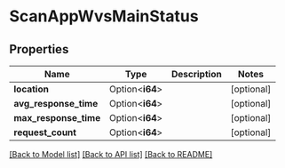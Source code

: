 # ScanAppWvsMainStatus

## Properties

Name | Type | Description | Notes
------------ | ------------- | ------------- | -------------
**location** | Option<**i64**> |  | [optional]
**avg_response_time** | Option<**i64**> |  | [optional]
**max_response_time** | Option<**i64**> |  | [optional]
**request_count** | Option<**i64**> |  | [optional]

[[Back to Model list]](../README.md#documentation-for-models) [[Back to API list]](../README.md#documentation-for-api-endpoints) [[Back to README]](../README.md)


